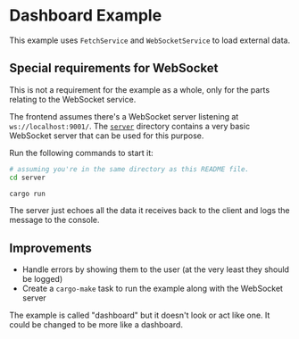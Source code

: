 # Dashboard Example

This example uses `FetchService` and `WebSocketService` to load external data.

## Special requirements for WebSocket

This is not a requirement for the example as a whole, only for the parts relating to the WebSocket service.

The frontend assumes there's a WebSocket server listening at `ws://localhost:9001/`.
The [`server`](server) directory contains a very basic WebSocket server that can be used for this purpose.

Run the following commands to start it:

```bash
# assuming you're in the same directory as this README file.
cd server

cargo run
```

The server just echoes all the data it receives back to the client and logs the message to the console.

## Improvements

- Handle errors by showing them to the user (at the very least they should be logged)
- Create a `cargo-make` task to run the example along with the WebSocket server

The example is called "dashboard" but it doesn't look or act like one.
It could be changed to be more like a dashboard.
